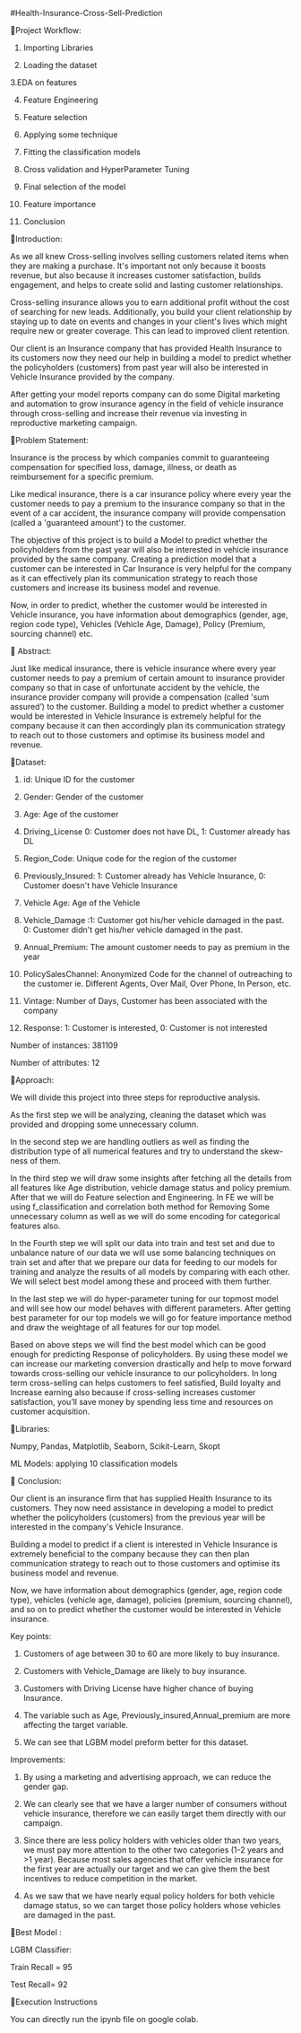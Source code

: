 #Health-Insurance-Cross-Sell-Prediction

📖Project Workflow:

1. Importing Libraries

2. Loading the dataset

3.EDA on features

4. Feature Engineering

5. Feature selection

7. Applying some technique

8. Fitting the classification models

9. Cross validation and HyperParameter Tuning

10. Final selection of the model

11. Feature importance

12. Conclusion

📖Introduction:

As we all knew Cross-selling involves selling customers related items when they are making a purchase. It's important not only because it boosts revenue, but also because it increases customer satisfaction, builds engagement, and helps to create solid and lasting customer relationships.

Cross-selling insurance allows you to earn additional profit without the cost of searching for new leads. Additionally, you build your client relationship by staying up to date on events and changes in your client's lives which might require new or greater coverage. This can lead to improved client retention.

Our client is an Insurance company that has provided Health Insurance to its customers now they need our help in building a model to predict whether the policyholders (customers) from past year will also be interested in Vehicle Insurance provided by the company.

After getting your model reports company can do some Digital marketing and automation to grow insurance agency in the field of vehicle insurance through cross-selling and increase their revenue via investing in reproductive marketing campaign.


📖Problem Statement:

Insurance is the process by which companies commit to guaranteeing compensation for specified loss, damage, illness, or death as reimbursement for a specific premium.

Like medical insurance, there is a car insurance policy where every year the customer needs to pay a premium to the insurance company so that in the event of a car accident, the insurance company will provide compensation (called a 'guaranteed amount') to the customer.

The objective of this project is to build a Model to predict whether the policyholders from the past year will also be interested in vehicle insurance provided by the same company. Creating a prediction model that a customer can be interested in Car Insurance is very helpful for the company as it can effectively plan its communication strategy to reach those customers and increase its business model and revenue.

Now, in order to predict, whether the customer would be interested in Vehicle insurance, you have information about demographics (gender, age, region code type), Vehicles (Vehicle Age, Damage), Policy (Premium, sourcing channel) etc.

📖 Abstract:

Just like medical insurance, there is vehicle insurance where every year customer needs to pay a premium of certain amount to insurance provider company so that in case of unfortunate accident by the vehicle, the insurance provider company will provide a compensation (called 'sum assured’) to the customer. Building a model to predict whether a customer would be interested in Vehicle Insurance is extremely helpful for the company because it can then accordingly plan its communication strategy to reach out to those customers and optimise its business model and revenue.


📖Dataset:

1. id: Unique ID for the customer

2. Gender: Gender of the customer

3. Age:  Age of the customer

4. Driving_License 0: Customer does not have DL, 1: Customer already has DL

5. Region_Code: Unique code for the region of the customer

6. Previously_Insured: 1: Customer already has Vehicle Insurance, 0: Customer doesn't have Vehicle Insurance

7. Vehicle Age:  Age of the Vehicle

8. Vehicle_Damage :1: Customer got his/her vehicle damaged in the past. 0: Customer didn't get his/her vehicle damaged in the past.

9. Annual_Premium: The amount customer needs to pay as premium in the year

10. PolicySalesChannel:  Anonymized Code for the channel of outreaching to the customer ie. Different Agents, Over Mail, Over Phone, In Person, etc.

11. Vintage: Number of Days, Customer has been associated with the company

12. Response:  1: Customer is interested, 0: Customer is not interested


Number of instances: 381109

Number of attributes: 12

📖Approach: 


We will divide this project into three steps for reproductive analysis.

As the first step we will be analyzing, cleaning the dataset which was provided and dropping some unnecessary column.

In the second step we are handling outliers as well as finding the distribution type of all numerical features and try to understand the skew-ness of them.

In the third step we will draw some insights after fetching all the details from all features like Age distribution, vehicle damage status and policy premium. After that we will do Feature selection and Engineering. In FE we will be using f_classification and correlation both method for Removing Some unnecessary column as well as we will do some encoding for categorical features also.

In the Fourth step we will split our data into train and test set and due to unbalance nature of our data we will use some balancing techniques on train set and after that we prepare our data for feeding  to our models for training and analyze the results of all models by comparing with each other. We will select best model among these and proceed with them further.

In the last step we will do hyper-parameter tuning for our topmost model and will see how our model behaves with different parameters. After getting best parameter for our top models we will go for feature importance method and draw the weightage of all features for our top model.

Based on above steps we will find the best model which can be good enough for predicting Response of policyholders. By using these model we can increase our marketing conversion drastically and help to move forward towards cross-selling our vehicle insurance to our policyholders. In long term cross-selling can helps customers to feel satisfied, Build loyalty and Increase earning also because if cross-selling increases customer satisfaction, you’ll save money by spending less time and resources on customer acquisition.



📖Libraries:

Numpy, 
Pandas, 
Matplotlib, 
Seaborn, 
Scikit-Learn, 
Skopt


ML Models: applying 10 classification models






📖 Conclusion:

Our client is an insurance firm that has supplied Health Insurance to its customers. They now need assistance in developing a model to predict whether the policyholders (customers) from the previous year will be interested in the company's Vehicle Insurance.

Building a model to predict if a client is interested in Vehicle Insurance is extremely beneficial to the company because they can then plan communication strategy to reach out to those customers and optimise its business model and revenue.

Now, we have information about demographics (gender, age, region code type), vehicles (vehicle age, damage), policies (premium, sourcing channel), and so on to predict whether the customer would be interested in Vehicle insurance.


Key points:

1. Customers of age between 30 to 60 are more likely to buy insurance.

2. Customers with Vehicle_Damage are likely to buy insurance.

3. Customers with Driving License have higher chance of buying Insurance.

4. The variable such as Age, Previously_insured,Annual_premium are more affecting the target variable.

5. We can see that LGBM model preform better for this dataset.


Improvements:

1. By using a marketing and advertising approach, we can reduce the gender gap.

2. We can clearly see that we have a larger number of consumers without vehicle insurance, therefore we can easily target them directly with our campaign.

3. Since there are less policy holders with vehicles older than two years, we must pay more attention to the other two categories (1-2 years and >1 year). Because most sales agencies that offer vehicle insurance for the first year are actually our target and we can give them the best incentives to reduce competition in the market.

4. As we saw that we have nearly equal policy holders for both vehicle damage status, so we can target those policy holders whose vehicles are damaged in the past.



📖Best Model :

LGBM Classifier:

Train Recall = 95

Test Recall= 92



📖Execution Instructions

You can directly run the ipynb file on google colab.
